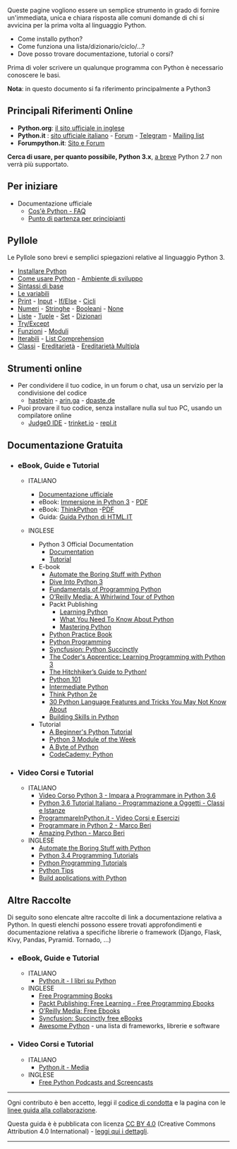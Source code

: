 Queste pagine vogliono essere un semplice strumento in grado di fornire un'immediata, unica e chiara risposta alle comuni domande di chi si avvicina per la prima volta al linguaggio Python.

* Come installo python?
* Come funziona una lista/dizionario/ciclo/...?
* Dove posso trovare documentazione, tutorial o corsi?

Prima di voler scrivere un qualunque programma con Python è necessario conoscere le basi.

**Nota**: in questo documento si fa riferimento principalmente a Python3


## Principali Riferimenti Online
* **Python.org**: [il sito ufficiale in inglese](https://docs.python.org)
* **Python.it** : [sito ufficiale italiano](http://www.python.it/) - [Forum](http://www.python.it/forum) - [Telegram](https://t.me/python_ita) - [Mailing list](http://www.python.it/comunita/mailing-list/)
* **Forumpython.it**: [Sito e Forum](http://forumpython.it)

**Cerca di usare, per quanto possibile, Python 3.x**, [a breve](https://pythonclock.org) Python 2.7 non verrà più supportato.

## Per iniziare

  * Documentazione ufficiale
     * [Cos'è Python - FAQ](http://python.it/doc/faq/)
     * [Punto di partenza per principianti](http://python.it/doc/newbie/)

## Pyllole

Le Pyllole sono brevi e semplici spiegazioni relative al linguaggio Python 3.

* [Installare Python](Pyllole/00_Install.md)
* [Come usare Python](Pyllole/01_Use_Python.md) - [Ambiente di sviluppo](Pyllole/05_Development_Environment.md)
* [Sintassi di base](Pyllole/11_Syntax.md)
* [Le variabili](Pyllole/21_Variables.md)
* [Print](Pyllole/23_Print.md) - [Input](Pyllole/25_Input.md) - [If/Else](Pyllole/27_If-Else.md) - [Cicli](Pyllole/29_Loops.md)
* [Numeri](Pyllole/41_Type_Number.md) - [Stringhe](Pyllole/42_Type_String.md) - [Booleani](Pyllole/43_Type_Boolean.md) - [None](Pyllole/44_Type_None.md)
* [Liste](Pyllole/53_Type_List.md) - [Tuple](Pyllole/55_Type_Tuple.md) - [Set](Pyllole/57_Type_Set.md) - [Dizionari](Pyllole/59_Type_Dictionary.md)
* [Try/Except](Pyllole/61_Try_Except.md)
* [Funzioni](Pyllole/63_Functions.md) - [Moduli](Pyllole/65_Modules.md)
* [Iterabili](Pyllole/71_Iterable.md) - [List Comprehension](Pyllole/75_List_Comprehension.md)
* [Classi](Pyllole/81_Classes.md) - [Ereditarietà](Pyllole/83_Inheritance.md) - [Ereditarietà Multipla](Pyllole/85_Inheritance_Multiple.md)


## Strumenti online

  * Per condividere il tuo codice, in un forum o chat, usa un servizio per la condivisione del codice
     * [hastebin](https://hastebin.com) - [arin.ga](https://arin.ga) - [dpaste.de](https://dpaste.de)
  * Puoi provare il tuo codice, senza installare nulla sul tuo PC, usando un compilatore online
     * [Judge0 IDE](https://ide.judge0.com) - [trinket.io](https://trinket.io) - [repl.it](https://repl.it/)

## Documentazione Gratuita

* ### eBook, Guide e Tutorial
  * ITALIANO
      * [Documentazione ufficiale](http://python.it/doc/)
      * eBook: [Immersione in Python 3](http://gpiancastelli.altervista.org/dip3-it/) - [PDF](http://gpiancastelli.altervista.org/dip3-it/d/diveintopython3-it-pdf-latest.zip)
      * eBook: [ThinkPython](https://github.com/AllenDowney/ThinkPythonItalian/) -[PDF](https://github.com/AllenDowney/ThinkPythonItalian/blob/master/thinkpython_italian.pdf)
      * Guida: [Guida Python di HTML.IT](http://www.html.it/guide/guida-python/)

  * INGLESE

      * Python 3 Official Documentation 
          * [Documentation](https://docs.python.org/3/download.html)
          * [Tutorial](https://docs.python.org/3/tutorial/index.html)
      * E-book
          * [Automate the Boring Stuff with Python](https://automatetheboringstuff.com/)
          * [Dive Into Python 3](http://getpython3.com/diveintopython3/)
          * [Fundamentals of Programming Python](http://python.cs.southern.edu/pythonbook/pythonbook.pdf)
          * [O’Reilly Media: A Whirlwind Tour of Python](http://www.oreilly.com/programming/free/files/a-whirlwind-tour-of-python.pdf)
          * Packt Publishing
              * [Learning Python](https://www.packtpub.com/packt/free-ebook/learning-python)
              * [What You Need To Know About Python](https://www.packtpub.com/packt/free-ebook/what-you-need-know-about-python)
              * [Mastering Python](https://www.packtpub.com/free-ebook/mastering-python)
          * [Python Practice Book](https://anandology.com/python-practice-book/index.html)
          * [Python Programming](https://upload.wikimedia.org/wikipedia/commons/9/91/Python_Programming.pdf)
          * [Syncfusion: Python Succinctly](https://www.syncfusion.com/ebooks/python)
          * [The Coder's Apprentice: Learning Programming with Python 3](http://www.spronck.net/pythonbook/)
          * [The Hitchhiker’s Guide to Python!](http://docs.python-guide.org/en/latest/)
          * [Python 101](https://leanpub.com/python_101)  
          * [Intermediate Python](https://leanpub.com/intermediatepython)
          * [Think Python 2e](http://greenteapress.com/wp/think-python-2e/)
          * [30 Python Language Features and Tricks You May Not Know About](http://sahandsaba.com/thirty-python-language-features-and-tricks-you-may-not-know.html)
          * [Building Skills in Python](http://www.itmaybeahack.com/book/python-2.6/latex/BuildingSkillsinPython.pdf)
      * Tutorial
        * [A Beginner's Python Tutorial](https://en.wikibooks.org/wiki/A_Beginner%27s_Python_Tutorial)
        * [Python 3 Module of the Week](https://pymotw.com)
        * [A Byte of Python](https://python.swaroopch.com/first_steps.html)
        * [CodeCademy: Python](https://www.codecademy.com/learn/python)

* ### Video Corsi e Tutorial
  * ITALIANO
      * [Video Corso Python 3 - Impara a Programmare in Python 3.6](https://www.youtube.com/playlist?list=PLHUQL6-_n9Zes1VLMgJbLa8IIOHT9x4Nu)
      * [Python 3.6 Tutorial Italiano - Programmazione a Oggetti - Classi e Istanze](https://www.youtube.com/watch?v=nmoJf-Ei4TA&list=PLHUQL6-_n9ZdD3JMKg4On4NFh8bBg3Ckn)
      * [ProgrammareInPython.it - Video Corsi e Esercizi](https://www.programmareinpython.it/programmare-in-python/)
      * [Programmare in Python 2 - Marco Beri](https://www.youtube.com/playlist?list=PLC4DEDAECF24B855D)
      * [Amazing Python - Marco Beri](https://www.youtube.com/watch?v=O0DLSD5o5VU&list=PLu-RPGHOxmPVN7WbrlmO6Vc2gb8djB3_n)
  * INGLESE
      * [Automate the Boring Stuff with Python](https://www.youtube.com/playlist?list=PL0-84-yl1fUnRuXGFe_F7qSH1LEnn9LkW)
      * [Python 3.4 Programming Tutorials](https://www.youtube.com/playlist?list=PL6gx4Cwl9DGAcbMi1sH6oAMk4JHw91mC_)
      * [Python Programming Tutorials](https://www.youtube.com/playlist?list=PLEA1FEF17E1E5C0DA)
      * [Python Tips](https://www.youtube.com/playlist?list=PLP8GkvaIxJP3ignHY_Dq7bFsvwzAcqZ1i)
      * [Build applications with Python](https://www.youtube.com/playlist?list=PL41psiCma00wwvtQyLFMFpzWxUYmSZwZy)


## Altre Raccolte
Di seguito sono elencate altre raccolte di link a documentazione relativa a Python.
In questi elenchi possono essere trovati approfondimenti e documentazione relativa a specifiche librerie o framework (Django, Flask, Kivy, Pandas, Pyramid. Tornado, ...)

* ### eBook, Guide e Tutorial
  * ITALIANO
      * [Python.it - I libri su Python](http://www.python.it/doc/libri/)
  * INGLESE
      * [Free Programming Books](https://github.com/EbookFoundation/free-programming-books/blob/master/free-podcasts-screencasts-en.md#python)
      * [Packt Publishing: Free Learning - Free Programming Ebooks](https://www.packtpub.com/packt/offers/free-learning)
      * [O’Reilly Media: Free Ebooks](http://www.oreilly.com/free/reports.html)
      * [Syncfusion: Succinctly free eBooks](https://www.syncfusion.com/ebooks)
      * [Awesome Python](https://github.com/vinta/awesome-python) - una lista di frameworks, librerie e software

*  ### Video Corsi e Tutorial
   * ITALIANO
       * [Python.it - Media](http://python.it/doc/media/)
   * INGLESE
      * [Free Python Podcasts and Screencasts](https://github.com/EbookFoundation/free-programming-books/blob/master/free-podcasts-screencasts-en.md#python)

---

Ogni contributo è ben accetto, leggi il [codice di condotta](CODE_OF_CONDUCT.md) e la pagina con le [linee guida alla collaborazione](CONTRIBUTING.md).

Questa guida è è pubblicata con licenza [CC BY 4.0](https://creativecommons.org/licenses/by/4.0/) (Creative Commons Attribution 4.0 International)  - [leggi qui  i dettagli](https://github.com/pythonitalia/python-abc/blob/master/LICENSE).

---

